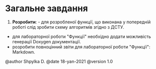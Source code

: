 # Загальне завдання

1. **Розробити**: - для розробленої функції, що виконана у попередній роботі слід зробити схему алгоритмів згідно з ДСТУ.
- для лабораторної роботи "Функції" необхідно додати можливість генерації Doxygen документації.
- розробити повноцінний звіти для лабораторної роботи "Функції": Markdown.

@author Shpylka D.
@date 18-yan-2021
@version 1.0

